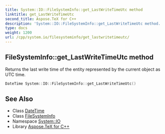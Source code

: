 ```yaml
---
title: System::IO::FileSystemInfo::get_LastWriteTimeUtc method
linktitle: get_LastWriteTimeUtc
second_title: Aspose.TeX for C++
description: 'System::IO::FileSystemInfo::get_LastWriteTimeUtc method. Returns the last write time of the entity represented by the current object as UTC time in C++.'
type: docs
weight: 1200
url: /cpp/system.io/filesysteminfo/get_lastwritetimeutc/
---
```

## FileSystemInfo::get_LastWriteTimeUtc method


Returns the last write time of the entity represented by the current object as UTC time.

```cpp
DateTime System::IO::FileSystemInfo::get_LastWriteTimeUtc()
```

## See Also

* Class [DateTime](../../../system/datetime/)
* Class [FileSystemInfo](../)
* Namespace [System::IO](../../)
* Library [Aspose.TeX for C++](../../../)
